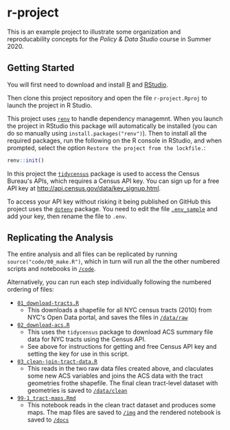 r-project
=========

This is an example project to illustrate some organization and reproducability concepts for the _Policy & Data Studio_ course in Summer 2020. 

## Getting Started

You will first need to download and install [R](https://cran.rstudio.com/) and [RStudio](https://rstudio.com/products/rstudio/download/). 

Then clone this project repository and open the file `r-project.Rproj` to launch the project in R Studio. 

This project uses [`renv`](https://rstudio.github.io/renv/articles/renv.html) to handle dependency managemnt. When you launch the project in RStudio this package will automatically be installed (you can do so manually using `install.packages("renv")`). Then to install all the required packages, run the following on the R console in RStudio, and when prompted, select the option `Restore the project from the lockfile.`:

```r
renv::init()
```

In this project the [`tidycensus`](https://walker-data.com/tidycensus/) package is used to access the Census Bureau's APIs, which requires a Census API key. You can sign up for a free API key at http://api.census.gov/data/key_signup.html.

To access your API key without risking it being published on GitHub this project uses the [`dotenv`](https://github.com/gaborcsardi/dotenv) package. You need to edit the file [`.env_sample`]() and add your key, then rename the file to `.env`.


## Replicating the Analysis

The entire analysis and all files can be replicated by running `source("code/00_make.R")`, which in turn will run all the the other numbered scripts and notebooks in [`/code`](/code). 

Alternatively, you can run each step individually following the numbered ordering of files:

* [`01_download-tracts.R`](code/01_download-tracts.R)
  * This downloads a shapefile for all NYC census tracts (2010) from NYC's Open Data portal, and saves the files in [`/data/raw`](/data/raw)
* [`02_download-acs.R`](code/02_download-acs.R)
  * This uses the `tidycensus` package to download ACS summary file data for NYC tracts using the Census API. 
  * See above for instructions for getting and free Census API key and setting the key for use in this script.
* [`03_clean-join-tract-data.R`](code/03_clean-join-tract-data.R)
  * This reads in the two raw data files created above, and claculates some new ACS variables and joins the ACS data with the tract geometries frothe shapefile. The final clean tract-level dataset with geometries is saved to [`/data/clean`](/data/clean)
* [`99-1_tract-maps.Rmd`](code/99-1_tract-maps.Rmd)
  * This notebook reads in the clean tract dataset and produces some maps. The map files are saved to [`/img`](/img) and the rendered notebook is saved to [`/docs`](/docs)
